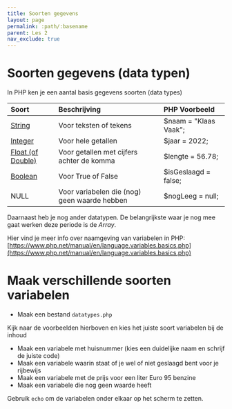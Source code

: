```yaml
---
title: Soorten gegevens 
layout: page 
permalink: :path/:basename 
parent: Les 2 
nav_exclude: true
---
```


# Soorten gegevens (data typen)

In PHP ken je een aantal basis gegevens soorten (data types)

| Soort                                                                       | Beschrijving                                 | PHP Voorbeeld         |
|:----------------------------------------------------------------------------|:---------------------------------------------|:----------------------|
| [String](https://www.php.net/manual/en/language.types.string.php)           | Voor teksten of tekens                       | $naam = "Klaas Vaak"; |
| [Integer](https://www.php.net/manual/en/language.types.integer.php)         | Voor hele getallen                           | $jaar = 2022;         |
| [Float (of Double)](https://www.php.net/manual/en/language.types.float.php) | Voor getallen met cijfers achter de komma    | $lengte = 56.78;      |
| [Boolean](https://www.php.net/manual/en/language.types.boolean.php)         | Voor True of False                           | $isGeslaagd = false;  |
| NULL                                                                        | Voor variabelen die (nog) geen waarde hebben | $nogLeeg = null;      |

Daarnaast heb je nog ander datatypen. De belangrijkste waar je nog mee gaat werken deze periode is de *Array*.

Hier vind je meer info over naamgeving van variabelen in PHP:
[https://www.php.net/manual/en/language.variables.basics.php](https://www.php.net/manual/en/language.variables.basics.php)

# Maak verschillende soorten variabelen

- Maak een bestand `datatypes.php`

Kijk naar de voorbeelden hierboven en kies het juiste soort variabelen bij de inhoud

- Maak een variabele met huisnummer (kies een duidelijke naam en schrijf de juiste code)
- Maak een variabele waarin staat of je wel of niet geslaagd bent voor je rijbewijs
- Maak een variabele met de prijs voor een liter Euro 95 benzine
- Maak een variabele die nog geen waarde heeft

Gebruik `echo` om de variabelen onder elkaar op het scherm te zetten.
